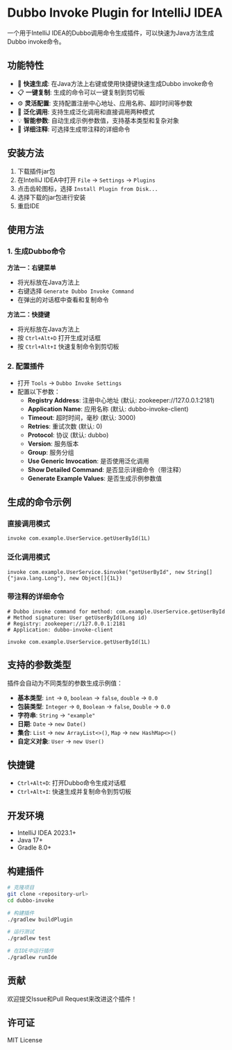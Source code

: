 # Dubbo Invoke Plugin for IntelliJ IDEA

<!-- Plugin description -->
一个用于IntelliJ IDEA的Dubbo调用命令生成插件，可以快速为Java方法生成Dubbo invoke命令。

## 功能特性

- 🚀 **快速生成**: 在Java方法上右键或使用快捷键快速生成Dubbo invoke命令
- 📋 **一键复制**: 生成的命令可以一键复制到剪切板
- ⚙️ **灵活配置**: 支持配置注册中心地址、应用名称、超时时间等参数
- 🔧 **泛化调用**: 支持生成泛化调用和直接调用两种模式
- 💡 **智能参数**: 自动生成示例参数值，支持基本类型和复杂对象
- 📝 **详细注释**: 可选择生成带注释的详细命令
<!-- Plugin description end -->

## 安装方法

1. 下载插件jar包
2. 在IntelliJ IDEA中打开 `File` -> `Settings` -> `Plugins`
3. 点击齿轮图标，选择 `Install Plugin from Disk...`
4. 选择下载的jar包进行安装
5. 重启IDE

## 使用方法

### 1. 生成Dubbo命令

**方法一：右键菜单**
- 将光标放在Java方法上
- 右键选择 `Generate Dubbo Invoke Command`
- 在弹出的对话框中查看和复制命令

**方法二：快捷键**
- 将光标放在Java方法上
- 按 `Ctrl+Alt+D` 打开生成对话框
- 按 `Ctrl+Alt+I` 快速复制命令到剪切板

### 2. 配置插件

- 打开 `Tools` -> `Dubbo Invoke Settings`
- 配置以下参数：
  - **Registry Address**: 注册中心地址 (默认: zookeeper://127.0.0.1:2181)
  - **Application Name**: 应用名称 (默认: dubbo-invoke-client)
  - **Timeout**: 超时时间，毫秒 (默认: 3000)
  - **Retries**: 重试次数 (默认: 0)
  - **Protocol**: 协议 (默认: dubbo)
  - **Version**: 服务版本
  - **Group**: 服务分组
  - **Use Generic Invocation**: 是否使用泛化调用
  - **Show Detailed Command**: 是否显示详细命令（带注释）
  - **Generate Example Values**: 是否生成示例参数值

## 生成的命令示例

### 直接调用模式
```
invoke com.example.UserService.getUserById(1L)
```

### 泛化调用模式
```
invoke com.example.UserService.$invoke("getUserById", new String[]{"java.lang.Long"}, new Object[]{1L})
```

### 带注释的详细命令
```
# Dubbo invoke command for method: com.example.UserService.getUserById
# Method signature: User getUserById(Long id)
# Registry: zookeeper://127.0.0.1:2181
# Application: dubbo-invoke-client

invoke com.example.UserService.getUserById(1L)
```

## 支持的参数类型

插件会自动为不同类型的参数生成示例值：

- **基本类型**: `int` -> `0`, `boolean` -> `false`, `double` -> `0.0`
- **包装类型**: `Integer` -> `0`, `Boolean` -> `false`, `Double` -> `0.0`
- **字符串**: `String` -> `"example"`
- **日期**: `Date` -> `new Date()`
- **集合**: `List` -> `new ArrayList<>()`, `Map` -> `new HashMap<>()`
- **自定义对象**: `User` -> `new User()`

## 快捷键

- `Ctrl+Alt+D`: 打开Dubbo命令生成对话框
- `Ctrl+Alt+I`: 快速生成并复制命令到剪切板

## 开发环境

- IntelliJ IDEA 2023.1+
- Java 17+
- Gradle 8.0+

## 构建插件

```bash
# 克隆项目
git clone <repository-url>
cd dubbo-invoke

# 构建插件
./gradlew buildPlugin

# 运行测试
./gradlew test

# 在IDE中运行插件
./gradlew runIde
```

## 贡献

欢迎提交Issue和Pull Request来改进这个插件！

## 许可证

MIT License
